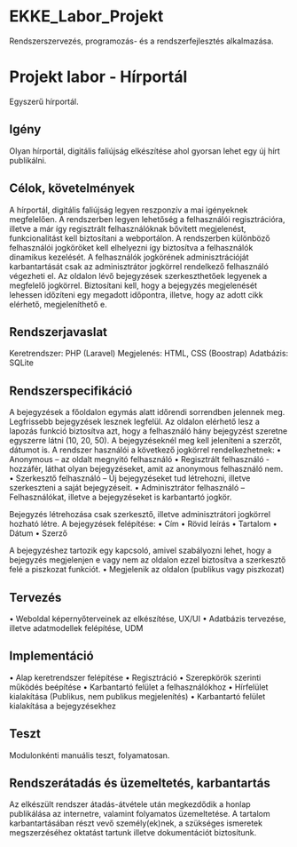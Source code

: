 # EKKE_Labor_Projekt
Rendszerszervezés, programozás- és a rendszerfejlesztés alkalmazása.

# Projekt labor - Hírportál
Egyszerű hírportál.

## Igény
Olyan hírportál, digitális faliújság elkészítése ahol gyorsan lehet egy új hírt publikálni. 

## Célok, követelmények
A hírportál, digitális faliújság legyen reszponzív a mai igényeknek megfelelően. A rendszerben legyen lehetőség a felhasználói regisztrációra, illetve a már így regisztrált felhasználóknak bővített megjelenést, funkcionalitást kell biztosítani a webportálon. A rendszerben különböző felhasználói jogköröket kell elhelyezni így biztosítva a felhasználók dinamikus kezelését. A felhasználók jogkörének adminisztrációját karbantartását csak az adminisztrátor jogkörrel rendelkező felhasználó végezheti el. 
Az oldalon lévő bejegyzések szerkeszthetőek legyenek a megfelelő jogkörrel. Biztosítani kell, hogy a bejegyzés megjelenését lehessen időzíteni egy megadott időpontra, illetve, hogy az adott cikk elérhető, megjeleníthető e.

## Rendszerjavaslat
Keretrendszer: PHP (Laravel)
Megjelenés: HTML, CSS (Boostrap)
Adatbázis: SQLite

## Rendszerspecifikáció
A bejegyzések a főoldalon egymás alatt időrendi sorrendben jelennek meg. Legfrissebb bejegyzések lesznek legfelül. Az oldalon elérhető lesz a lapozás funkció biztosítva azt, hogy a felhasználó hány bejegyzést szeretne egyszerre látni (10, 20, 50). A bejegyzéseknél meg kell jeleníteni a szerzőt, dátumot is.
A rendszer használói a következő jogkörrel rendelkezhetnek:
•	Anonymous – az oldalt megnyitó felhasználó 
•	Regisztrált felhasználó - hozzáfér, láthat olyan bejegyzéseket, amit az anonymous felhasználó nem. 
•	Szerkesztő felhasználó – Új bejegyzéseket tud létrehozni, illetve szerkeszteni a saját bejegyzéseit.
•	Adminisztrátor felhasználó – Felhasználókat, illetve a bejegyzéseket is karbantartó jogkör.

Bejegyzés létrehozása csak szerkesztő, illetve adminisztrátori jogkörrel hozható létre. A bejegyzések felépítése:
•	Cím
•	Rövid leírás
•	Tartalom
•	Dátum
•	Szerző

A bejegyzéshez tartozik egy kapcsoló, amivel szabályozni lehet, hogy a bejegyzés megjelenjen e vagy nem az oldalon ezzel biztosítva a szerkesztő felé a piszkozat funkciót. 
•	Megjelenik az oldalon (publikus vagy piszkozat)

## Tervezés
•	Weboldal képernyőterveinek az elkészítése, UX/UI
•	Adatbázis tervezése, illetve adatmodellek felépítése, UDM

## Implementáció
•	Alap keretrendszer felépítése
•	Regisztráció
•	Szerepkörök szerinti működés beépítése
•	Karbantartó felület a felhasználókhoz
•	Hírfelület kialakítása (Publikus, nem publikus megjelenítés)
•	Karbantartó felület kialakítása a bejegyzésekhez

## Teszt
Modulonkénti manuális teszt, folyamatosan.

## Rendszerátadás és üzemeltetés, karbantartás
Az elkészült rendszer átadás-átvétele után megkezdődik a honlap publikálása az internetre, valamint folyamatos üzemeltetése. A tartalom karbantartásában részt vevő személy(ek)nek, a szükséges ismeretek megszerzéséhez oktatást tartunk illetve dokumentációt biztosítunk.


